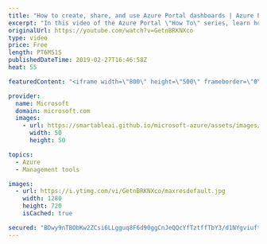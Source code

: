 ```yaml
---
title: "How to create, share, and use Azure Portal dashboards | Azure Portal Series"
excerpt: "In this video of the Azure Portal \"How To\" series, learn how to easily create, share, and use dashboards in the Azure Portal.    Try out these features in the Azure portal: https://ms.portal.azure.com/#home   Keep connected on Twitter: https://twitter.com/AzurePortal   And make sure to keep an eye on"
originalUrl: https://youtube.com/watch?v=GetnBRKNXco
type: video
price: Free
length: PT6M51S
publishedDateTime: 2019-02-27T16:46:58Z
heat: 55

featuredContent: "<iframe width=\"800\" height=\"500\" frameborder=\"0\" src=\"https://www.youtube.com/embed/GetnBRKNXco\" allow=\"accelerometer; autoplay; encrypted-media; gyroscope; picture-in-picture\" allowfullscreen></iframe>"

provider:
  name: Microsoft
  domain: microsoft.com
  images:
    - url: https://smartableai.github.io/microsoft-azure/assets/images/organizations/microsoft.com-50x50.jpg
      width: 50
      height: 50

topics:
  - Azure
  - Management tools

images:
  - url: https://i.ytimg.com/vi/GetnBRKNXco/maxresdefault.jpg
    width: 1280
    height: 720
    isCached: true

secured: "BDwy9nTBObKw2ZCsi6LLgguq8F6d90ggCnJeQQcYfTztffTbY3/d1NYgviuftVqoDKCQ8LYo+M8maO4fC9cKyMVO0kUBo19tdj6s9sTMcuvf2NDJyypkhLr3+n4rLIb4DzsV22kCpTWhBb6HPMytWkxiuy6woOf9eKuNBjXiWu3/LIQ9VQVVXnwM5IOW8ISedvDucE88ROKjBV+74L7wvUhNbeWjw7D810gUHijj1B3TdEQ2eV+WKqZ8VG4a8lkffQLjo+pZ4Cw0kGWWtT/3NiXNB2llJX/GclHKIOpDYwBVESv9hXiFKEUHmH3vfcEu9DgZjVe8bph6bE+kynJKg1Duzw/LP/gBW/cLIx9Hi45KD2uhVrSQjKrDvmZnsKpKcg2diIQE+Lw18vVrE9CHjZjYMGM3g0NtuvzMgs7Wnso=;/qrfhx0EJ8mCojNH5Ok+vw=="
---
```


